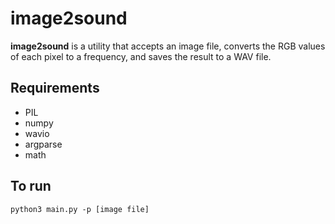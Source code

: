 # image2sound

**image2sound** is a utility that accepts an image file, converts the RGB values of each pixel to a frequency, and saves the result to a WAV file.

## Requirements
- PIL
- numpy
- wavio
- argparse
- math

## To run
```
python3 main.py -p [image file]
```